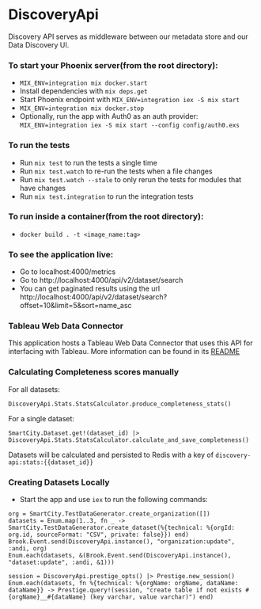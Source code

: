 # DiscoveryApi

Discovery API serves as middleware between our metadata store and our Data Discovery UI.

### To start your Phoenix server(from the root directory):
  * `MIX_ENV=integration mix docker.start`
  * Install dependencies with `mix deps.get`
  * Start Phoenix endpoint with `MIX_ENV=integration iex -S mix start`
  * `MIX_ENV=integration mix docker.stop`
  * Optionally, run the app with Auth0 as an auth provider: `MIX_ENV=integration iex -S mix start --config config/auth0.exs`

### To run the tests

  * Run `mix test` to run the tests a single time
  * Run `mix test.watch` to re-run the tests when a file changes
  * Run `mix test.watch --stale` to only rerun the tests for modules that have changes
  * Run `mix test.integration` to run the integration tests

### To run inside a container(from the root directory):
  * `docker build . -t <image_name:tag>`

### To see the application live:
  * Go to localhost:4000/metrics
  * Go to http://localhost:4000/api/v2/dataset/search
  * You can get paginated results using the url http://localhost:4000/api/v2/dataset/search?offset=10&limit=5&sort=name_asc

### Tableau Web Data Connector
This application hosts a Tableau Web Data Connector that uses this API for interfacing with Tableau. More information can be found in its [README](./priv/static/tableau/README.md)

### Calculating Completeness scores manually

For all datasets:

`DiscoveryApi.Stats.StatsCalculator.produce_completeness_stats()`

For a single dataset:

`SmartCity.Dataset.get!(dataset_id) |> DiscoveryApi.Stats.StatsCalculator.calculate_and_save_completeness()`

Datasets will be calculated and persisted to Redis with a key of `discovery-api:stats:{{dataset_id}}`


### Creating Datasets Locally
  * Start the app and use `iex` to run the following commands:
```
org = SmartCity.TestDataGenerator.create_organization([])
datasets = Enum.map(1..3, fn _ -> SmartCity.TestDataGenerator.create_dataset(%{technical: %{orgId: org.id, sourceFormat: "CSV", private: false}}) end)
Brook.Event.send(DiscoveryApi.instance(), "organization:update", :andi, org)
Enum.each(datasets, &(Brook.Event.send(DiscoveryApi.instance(), "dataset:update", :andi, &1)))

session = DiscoveryApi.prestige_opts() |> Prestige.new_session()
Enum.each(datasets, fn %{technical: %{orgName: orgName, dataName: dataName}} -> Prestige.query!(session, "create table if not exists #{orgName}__#{dataName} (key varchar, value varchar)") end)
```

